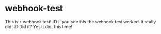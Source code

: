 # webhook-test
This is a webhook test! :D
If you see this the webhook test worked. It really did! :D
Did it?
Yes it did, this time!
